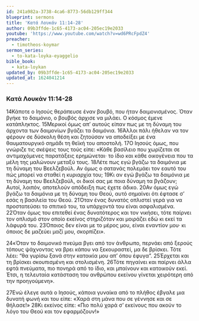 ```yaml
---
id: 241a982a-3738-4ca6-8773-56db129ff344
blueprint: sermons
title: 'Κατά Λουκάν 11:14-28'
author: 09b3ffde-1c65-4173-ac04-205ec19e2033
youtube: 'https://www.youtube.com/watch?v=wd6PRcFpdZ4'
preacher:
  - timotheos-koymar
sermon_series:
  - to-kata-loyka-eyaggelio
bible_book:
  - kata-loykan
updated_by: 09b3ffde-1c65-4173-ac04-205ec19e2033
updated_at: 1624041214
---
```

### Κατά Λουκάν 11:14-28

14Κάποτε ο Ιησούς θεράπευσε έναν βουβό, που ήταν δαιμονισμένος. Όταν βγήκε το δαιμόνιο, ο βουβός άρχισε να μιλάει. Ο κόσμος έμενε κατάπληκτος. 15Μερικοί όμως απ’ αυτούς είπαν πως με τη δύναμη του άρχοντα των δαιμονίων βγάζει τα δαιμόνια. 16Άλλοι πάλι ήθελαν να τον φέρουν σε δύσκολη θέση και ζητούσαν να αποδείξει με ένα θαυματουργικό σημάδι τη θεϊκή του αποστολή. 17Ο Ιησούς όμως, που γνώριζε τις σκέψεις τους τούς είπε: «Κάθε βασίλειο που χωρίζεται σε αντιμαχόμενες παρατάξεις ερημώνεται· το ίδιο και κάθε οικογένεια που τα μέλη της μαλώνουν μεταξύ τους. 18Λέτε πως εγώ βγάζω τα δαιμόνια με τη δύναμη του Βεελζεβούλ. Αν όμως ο σατανάς πολεμάει τον εαυτό του πώς μπορεί να σταθεί η κυριαρχία του; 19Κι αν εγώ βγάζω τα δαιμόνια με τη δύναμη του Βεελζεβούλ, οι δικοί σας με ποια δύναμη τα βγάζουν; Αυτοί, λοιπόν, αποτελούν απόδειξη πως έχετε άδικο. 20Αν όμως εγώ βγάζω τα δαιμόνια με τη δύναμη του Θεού, αυτό σημαίνει ότι έφτασε σ’ εσάς η βασιλεία του Θεού. 21Όταν ένας δυνατός οπλιστεί γερά για να προστατεύσει το σπιτικό του, τα υπάρχοντά του είναι ασφαλισμένα. 22Όταν όμως του επιτεθεί ένας δυνατότερος και τον νικήσει, τότε παίρνει τον οπλισμό στον οποίο εκείνος στηριζόταν και μοιράζει εδώ κι εκεί τα λάφυρά του. 23Όποιος δεν είναι με το μέρος μου, είναι εναντίον μου· κι όποιος δε μαζεύει μαζί μου, σκορπίζει».

24«Όταν το δαιμονικό πνεύμα βγει από τον άνθρωπο, περνάει από ξερούς τόπους ψάχνοντας να βρει κάπου να ξεκουραστεί, μα δε βρίσκει. Τότε λέει: “θα γυρίσω ξανά στην κατοικία μου απ’ όπου έφυγα”. 25Έρχεται και τη βρίσκει σκουπισμένη και στολισμένη. 26Τότε πηγαίνει και παίρνει άλλα εφτά πνεύματα, πιο πονηρά από το ίδιο, και μπαίνουν και κατοικούν εκεί. Έτσι, η τελευταία κατάσταση του ανθρώπου εκείνου γίνεται χειρότερη από την προηγούμενη».

27Ενώ έλεγε αυτά ο Ιησούς, κάποια γυναίκα από το πλήθος έβγαλε μια δυνατή φωνή και του είπε: «Χαρά στη μάνα που σε γέννησε και σε θήλασε!» 28Κι εκείνος είπε: «Πιο πολύ χαρά σ’ εκείνους που ακούν το λόγο του Θεού και τον εφαρμόζουν!»